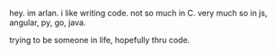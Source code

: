 hey. im arlan.
i like writing code. not so much in C.
very much so in js, angular, py, go, java.

trying to be someone in life, hopefully thru code.
